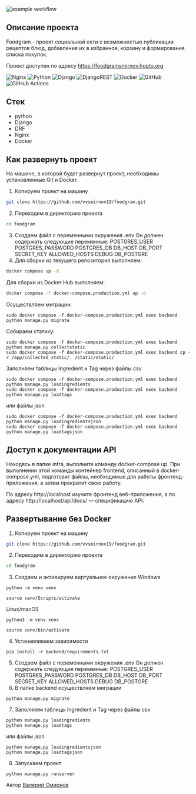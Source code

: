 ![example workflow](https://github.com/vvsmirnov19/foodgram/actions/workflows/main.yml/badge.svg)

## Описание проекта
Foodgram - проект социальной сети с возможностью публикации рецептов блюд, добавления их в избранное, корзину и формирования списка покупок.

Проект доступен по адресу https://foodgramsmirnov.hopto.org

![Nginx](https://img.shields.io/badge/nginx-%23009639.svg?style=for-the-badge&logo=nginx&logoColor=white) ![Python](https://img.shields.io/badge/python-3670A0?style=for-the-badge&logo=python&logoColor=ffdd54) ![Django](https://img.shields.io/badge/django-%23092E20.svg?style=for-the-badge&logo=django&logoColor=white) ![DjangoREST](https://img.shields.io/badge/DJANGO-REST-ff1709?style=for-the-badge&logo=django&logoColor=white&color=ff1709&labelColor=gray) ![Docker](https://img.shields.io/badge/docker-%230db7ed.svg?style=for-the-badge&logo=docker&logoColor=white) ![GitHub](https://img.shields.io/badge/github-%23121011.svg?style=for-the-badge&logo=github&logoColor=white) ![GitHub Actions](https://img.shields.io/badge/github%20actions-%232671E5.svg?style=for-the-badge&logo=githubactions&logoColor=white)

## Стек
- python
- Django
- DRF
- Nginx
- Docker

## Как развернуть проект
На машине, в которой будет развернут проект, необходимы установленные Git и Docker.

1. Копируем проект на машину
```bash 
git clone https://github.com/vvsmirnov19/foodgram.git
```
2. Переходим в директорию проекта
```bash
cd foodgram
```
3. Создаем файл с переменными окружения .env
Он должен содержать следующие переменные:
POSTGRES_USER
POSTGRES_PASSWORD
POSTGRES_DB
DB_HOST
DB_PORT
SECRET_KEY
ALLOWED_HOSTS
DEBUG
DB_POSTGRE
4. Для сборки из текущего репозитория выполняем:
```bash
docker compose up -d
```
Для сборки из Docker Hub выполняем:
```bash
docker compose -f docker-compose.production.yml up -d
```
Осуществляем миграции:
```
sudo docker compose -f docker-compose.production.yml exec backend python manage.py migrate
```
Собираем статику:
```
sudo docker compose -f docker-compose.production.yml exec backend python manage.py collectstatic
sudo docker compose -f docker-compose.production.yml exec backend cp -r /app/collected_static/. /static/static/
```
Заполняем таблицы Ingredient и Tag через файлы csv
```
sudo docker compose -f docker-compose.production.yml exec backend python manage.py loadingredients
sudo docker compose -f docker-compose.production.yml exec backend python manage.py loadtags
```
или файлы json
```
sudo docker compose -f docker-compose.production.yml exec backend python manage.py loadingredientsjson
sudo docker compose -f docker-compose.production.yml exec backend python manage.py loadtagsjson
```
## Доступ к документации API
Находясь в папке infra, выполните команду docker-compose up. При выполнении этой команды контейнер frontend, описанный в docker-compose.yml, подготовит файлы, необходимые для работы фронтенд-приложения, а затем прекратит свою работу.

По адресу http://localhost изучите фронтенд веб-приложения, а по адресу http://localhost/api/docs/ — спецификацию API.
## Развертывание без Docker
1. Копируем проект на машину
```bash 
git clone https://github.com/vvsmirnov19/foodgram.git
```
2. Переходим в директорию проекта
```bash
cd foodgram
```
3. Создаем и активируем виртуальное окружение
Windows 

```
python -m venv venv
``` 
```
source venv/Scripts/activate
``` 

Linux/macOS

```
python3 -m venv venv
``` 
```
source venv/bin/activate
```
4. Устанавливаем зависимости
``` 
pip install -r backend/requirements.txt
``` 
5. Создаем файл с переменными окружения .env
Он должен содержать следующие переменные:
POSTGRES_USER
POSTGRES_PASSWORD
POSTGRES_DB
DB_HOST
DB_PORT
SECRET_KEY
ALLOWED_HOSTS
DEBUG
DB_POSTGRE
6. В папке backend осуществляем миграции
```
python manage.py migrate
```
7. Заполняем таблицы Ingredient и Tag через файлы csv
```
python manage.py loadingredients
python manage.py loadtags
```
или файлы json
```
python manage.py loadingredientsjson
python manage.py loadtagsjson
```
8. Запускаем проект
```
python manage.py runserver
```

Автор [Валерий Смирнов](https://github.com/vvsmirnov19)